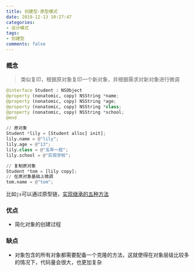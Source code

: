 ```yaml
---
title: 创建型-原型模式
date: 2019-12-13 10:27:47
categories:
- 设计模式
tags:
- 创建型
comments: false
---
```


### 概念

> 类似复印，根据原对象复印一个新对象，并根据需求对新对象进行微调

```python
@interface Student : NSObject
@property (nonatomic, copy) NSString *name;
@property (nonatomic, copy) NSString *age;
@property (nonatomic, copy) NSString *class;
@property (nonatomic, copy) NSString *school;
@end

// 原对象
Student *lily = [Student alloc] init];
lily.name = @"lily";
lily.age = @"13";
lily.class = @"五年一班";
lily.school = @"实现学校";

// 复制原对象
Student *tom = [lily copy];
// 在原对象基础上微调
tom.name = @"tom";
```

比如`js`可以通过原型链，[实现继承的五种方法](http://super-wei.top/2019/09/10/JavaScript/%E5%8E%9F%E5%9E%8B%E4%B8%8E%E7%BB%A7%E6%89%BF/JS-%E5%AE%9E%E7%8E%B0%E7%BB%A7%E6%89%BF%E7%9A%84%E4%BA%94%E7%A7%8D%E5%8A%9E%E6%B3%95/#more)



### 优点

- 简化对象的创建过程



### 缺点

- 对象包含的所有对象都需要配备一个克隆的方法，这就使得在对象层级比较多的情况下，代码量会很大，也更加复杂